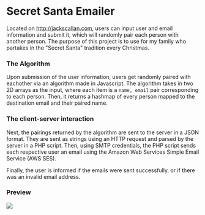 # Secret Santa Emailer

Located on http://jackscallan.com, users can input user and email information and submit it, which will randomly pair each person with another person. The purpose of this project is to use for my family who partakes in the "Secret Santa" tradition every Christmas.

### The Algorithm
Upon submission of the user information, users get randomly paired with eachother via an algorithm made in Javascript. The algorithm takes in two 2D arrays as the input, where each item is a `name, email` pair corresponding to each person. Then, it returns a hashmap of every person mapped to the destination email and their paired name.

### The client-server interaction
Next, the pairings returned by the algorithm are sent to the server in a JSON format. They are sent as strings using an HTTP request and parsed by the server in a PHP script. Then, using SMTP credentials, the PHP script sends each respective user an email using the Amazon Web Services Simple Email Service (AWS SES).

Finally, the user is informed if the emails were sent successfully, or if there was an invalid email address.


### Preview
<img src="http://recordit.co/o4wyVZ8zIm">

